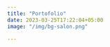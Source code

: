 ```yaml
---
title: "Portofolio"
date: 2023-03-25T17:22:04+05:00
image: "/img/bg-salon.png"

---
```


<div class="image-grid">
  <div class="image01"></div>
  <div class="image02"></div>
  <div class="image03"></div>
  <div class="image04"></div>
  <div class="image05"></div>
  <div class="image06"></div>
  <div class="image07"></div>
  <div class="image08"></div>
  <div class="image09"></div>
  <div class="image10"></div>
  <div class="image11"></div>
  <div class="image12"></div>
</div>
